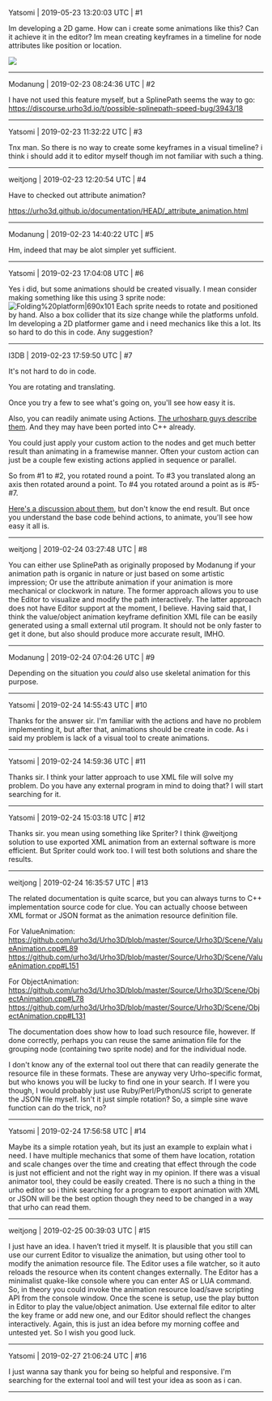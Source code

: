 Yatsomi | 2019-05-23 13:20:03 UTC | #1

Im developing a 2D game. How can i create some animations like this? Can it achieve it in the editor?
Im mean creating keyframes in a timeline for node attributes like position or location.

![](upload://zL1JHEMKwyl7pKpOo07mFDaC94v.gif)

-------------------------

Modanung | 2019-02-23 08:24:36 UTC | #2

I have not used this feature myself, but a SplinePath seems the way to go:
https://discourse.urho3d.io/t/possible-splinepath-speed-bug/3943/18

-------------------------

Yatsomi | 2019-02-23 11:32:22 UTC | #3

Tnx man. So there is no way to create some keyframes in a visual timeline? i think i should add it to editor myself though im not familiar with such a thing.

-------------------------

weitjong | 2019-02-23 12:20:54 UTC | #4

Have to checked out attribute animation?

https://urho3d.github.io/documentation/HEAD/_attribute_animation.html

-------------------------

Modanung | 2019-02-23 14:40:22 UTC | #5

Hm, indeed that may be alot simpler yet sufficient.

-------------------------

Yatsomi | 2019-02-23 17:04:08 UTC | #6

Yes i did, but some animations should be created visually. I mean consider making something like this using 3 sprite node: 
![Folding%20platform|690x101](upload://nhjDtVnOiRPcNJeCnv3XLdXhQTJ.jpeg) 
Each sprite needs to rotate and positioned by hand. Also a box collider that its size change while the platforms unfold. Im developing a 2D platformer game and i need mechanics like this a lot. Its so hard to do this in code. Any suggestion?

-------------------------

I3DB | 2019-02-23 17:59:50 UTC | #7

It's not hard to do in code.

You are rotating and translating.

Once you try a few to see what's going on, you'll see how easy it is.

Also, you can readily animate using Actions. [The urhosharp guys describe them](https://developer.xamarin.com/api/namespace/Urho.Actions/). And they may have been ported into C++ already.

You could just apply your custom action to the nodes and get much better result than animating in a framewise manner. Often your custom action can just be a couple few existing actions applied in sequence or parallel.

So from #1 to #2, you rotated round a point. To #3 you translated along an axis then rotated around a point. To #4 you rotated around a point as is #5-#7.

[Here's a discussion about them](https://discourse.urho3d.io/t/urhosharp-actions/1655), but don't know the end result. But once you understand the base code behind actions, to animate, you'll see how easy it all is.

-------------------------

weitjong | 2019-02-24 03:27:48 UTC | #8

You can either use SplinePath as originally proposed by Modanung if your animation path is organic in nature or just based on some artistic impression; Or use the attribute animation if your animation is more mechanical or clockwork in nature. The former approach allows you to use the Editor to visualize and modify the path interactively. The latter approach does not have Editor support at the moment, I believe. Having said that, I think the value/object animation keyframe definition XML file can be easily generated using a small external util program. It should not be only faster to get it done, but also should produce more accurate result, IMHO.

-------------------------

Modanung | 2019-02-24 07:04:26 UTC | #9

Depending on the situation you _could_ also use skeletal animation for this purpose.

-------------------------

Yatsomi | 2019-02-24 14:55:43 UTC | #10

Thanks for the answer sir. I'm familiar with the actions and have no problem implementing it, but after that, animations should be create in code. As i said my problem is lack of a visual tool to create animations.

-------------------------

Yatsomi | 2019-02-24 14:59:36 UTC | #11

Thanks sir. I think your latter approach to use XML file will solve my problem. Do you have any external program in mind to doing that? I will start searching for it.

-------------------------

Yatsomi | 2019-02-24 15:03:18 UTC | #12

Thanks sir. you mean using something like Spriter? I think @weitjong solution to use exported XML animation from an external software is more efficient. But Spriter could work too. I will test both solutions and share the results.

-------------------------

weitjong | 2019-02-24 16:35:57 UTC | #13

The related documentation is quite scarce, but you can always turns to C++ implementation source code for clue. You can actually choose between XML format or JSON format as the animation resource definition file.

For ValueAnimation:
https://github.com/urho3d/Urho3D/blob/master/Source/Urho3D/Scene/ValueAnimation.cpp#L89
https://github.com/urho3d/Urho3D/blob/master/Source/Urho3D/Scene/ValueAnimation.cpp#L151

For ObjectAnimation:
https://github.com/urho3d/Urho3D/blob/master/Source/Urho3D/Scene/ObjectAnimation.cpp#L78
https://github.com/urho3d/Urho3D/blob/master/Source/Urho3D/Scene/ObjectAnimation.cpp#L131

The documentation does show how to load such resource file, however. If done correctly, perhaps you can reuse the same animation file for the grouping node (containing two sprite node) and for the individual node.

I don't know any of the external tool out there that can readily generate the resource file in these formats. These are anyway very Urho-specific format, but who knows you will be lucky to find one in your search. If I were you though, I would probably just use Ruby/Perl/Python/JS script to generate the JSON file myself. Isn't it just simple rotation? So, a simple sine wave function can do the trick, no?

-------------------------

Yatsomi | 2019-02-24 17:56:58 UTC | #14

Maybe its a simple rotation yeah, but its just an example to explain what i need. I have multiple mechanics that some of them have location, rotation and scale changes over the time and creating that effect through the code is just not efficient and not the right way in my opinion. If there was a visual animator tool, they could be easily created. There is no such a thing in the urho editor so i think searching for a program to export animation with XML or JSON will be the best option though they need to be changed in a way that urho can read them.

-------------------------

weitjong | 2019-02-25 00:39:03 UTC | #15

I just have an idea. I haven’t tried it myself. It is plausible that you still can use our current Editor to visualize the animation, but using other tool to modify the animation resource file. The Editor uses a file watcher, so it auto reloads the resource when its content changes externally. The Editor has a minimalist quake-like console where you can enter AS or LUA command. So, in theory you could invoke the animation resource load/save scripting API from the console window. Once the scene is setup, use the play button in Editor to play the value/object animation. Use external file editor to alter the key frame or add new one, and our Editor should reflect the changes interactively. Again, this is just an idea before my morning coffee and untested yet. So I wish you good luck.

-------------------------

Yatsomi | 2019-02-27 21:06:24 UTC | #16

I just wanna say thank you for being so helpful and responsive. I'm searching for the external tool and will test your idea as soon as i can.

-------------------------

